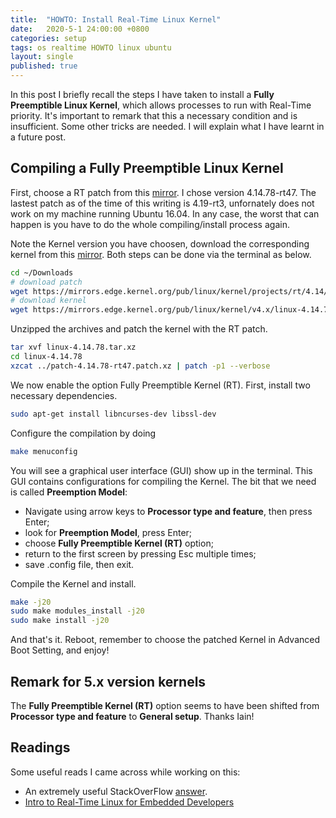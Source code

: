 ```yaml
---
title:  "HOWTO: Install Real-Time Linux Kernel"
date:   2020-5-1 24:00:00 +0800
categories: setup
tags: os realtime HOWTO linux ubuntu
layout: single
published: true
---
```


In this post I briefly recall the steps I have taken to install a
**Fully Preemptible Linux Kernel**, which allows processes to run with
Real-Time priority. It's important to remark that this a necessary
condition and is insufficient. Some other tricks are needed. I will
explain what I have learnt in a future post.


## Compiling a Fully Preemptible Linux Kernel

First, choose a RT patch from this
[mirror](https://mirrors.edge.kernel.org/pub/linux/kernel/projects/rt/). I
chose version 4.14.78-rt47. The lastest patch as of the time of this
writing is 4.19-rt3, unfornately does not work on my machine running
Ubuntu 16.04. In any case, the worst that can happen is you have to do
the whole compiling/install process again.

Note the Kernel version you have choosen, download the corresponding
kernel from this
[mirror](https://www.kernel.org/pub/linux/kernel/). Both steps can be
done via the terminal as below.
```bash
cd ~/Downloads
# download patch
wget https://mirrors.edge.kernel.org/pub/linux/kernel/projects/rt/4.14/patch-4.14.78-rt47.patch.xz
# download kernel
wget https://mirrors.edge.kernel.org/pub/linux/kernel/v4.x/linux-4.14.78.tar.xz
```

Unzipped the archives and patch the kernel with the RT patch.
```bash
tar xvf linux-4.14.78.tar.xz
cd linux-4.14.78
xzcat ../patch-4.14.78-rt47.patch.xz | patch -p1 --verbose
```

We now enable the option Fully Preemptible Kernel (RT). First,
install two necessary dependencies.
```bash
sudo apt-get install libncurses-dev libssl-dev
```
Configure the compilation by doing
``` bash
make menuconfig
```

You will see a graphical user interface (GUI) show up in the
terminal. This GUI contains configurations for compiling the
Kernel. The bit that we need is called **Preemption Model**:
- Navigate using arrow keys to **Processor type and feature**, then
  press Enter;
- look for **Preemption Model**, press Enter;
- choose **Fully Preemptible Kernel (RT)** option;
- return to the first screen by pressing Esc multiple times;
- save .config file, then exit.

Compile the Kernel and install.
```bash
make -j20
sudo make modules_install -j20
sudo make install -j20
```

And that's it. Reboot, remember to choose the patched Kernel in
Advanced Boot Setting, and enjoy!

## Remark for 5.x version kernels
The **Fully Preemptible Kernel (RT)** option seems to have been
shifted from **Processor type and feature** to **General
setup**. Thanks Iain!


## Readings

Some useful reads I came across while working on this:

- An extremely useful StackOverFlow
  [answer](https://stackoverflow.com/questions/51669724/install-rt-linux-patch-for-ubuntu).
- [Intro to Real-Time Linux for Embedded Developers](https://www.linuxfoundation.org/blog/2013/03/intro-to-real-time-linux-for-embedded-developers/)

